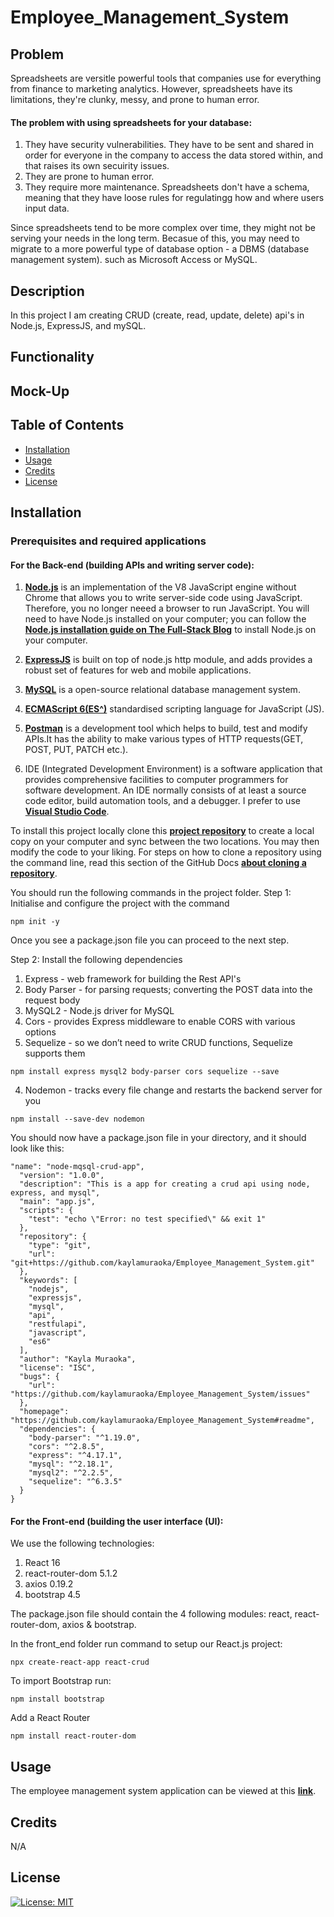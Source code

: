 # Employee_Management_System

## Problem

Spreadsheets are versitle powerful tools that companies use for everything from finance to marketing analytics. However, spreadsheets have its limitations, they're clunky, messy, and prone to human error.

#### The problem with using spreadsheets for your database:

1. They have security vulnerabilities. They have to be sent and shared in order for everyone in the company to access the data stored within, and that raises its own secuirity issues.
2. They are prone to human error.
3. They require more maintenance. Spreadsheets don't have a schema, meaning that they have loose rules for regulatingg how and where users input data.

Since spreadsheets tend to be more complex over time, they might not be serving your needs in the long term. Becasue of this, you may need to migrate to a more powerful type of database option - a DBMS (database management system). such as Microsoft Access or MySQL.

## Description

In this project I am creating CRUD (create, read, update, delete) api's in Node.js, ExpressJS, and mySQL.

## Functionality

## Mock-Up

## Table of Contents

- [Installation](#installation)
- [Usage](#usage)
- [Credits](#credits)
- [License](#license)

## Installation

### Prerequisites and required applications

#### For the Back-end (building APIs and writing server code):

1. [**Node.js**](https://nodejs.org/en/) is an implementation of the V8 JavaScript engine without Chrome that allows you to write server-side code using JavaScript. Therefore, you no longer neeed a browser to run JavaScript. You will need to have Node.js installed on your computer; you can follow the [**Node.js installation guide on The Full-Stack Blog**](https://coding-boot-camp.github.io/full-stack/nodejs/how-to-install-nodejs) to install Node.js on your computer.

2. [**ExpressJS**](https://expressjs.com/) is built on top of node.js http module, and adds provides a robust set of features for web and mobile applications.

3. [**MySQL**](https://www.mysql.com/) is a open-source relational database management system.

4. [**ECMAScript 6(ES^)**](https://www.w3schools.com/js/js_es6.asp) standardised scripting language for JavaScript (JS).

5. [**Postman**](https://www.postman.com/) is a development tool which helps to build, test and modify APIs.It has the ability to make various types of HTTP requests(GET, POST, PUT, PATCH etc.).

6. IDE (Integrated Development Environment) is a software application that provides comprehensive facilities to computer programmers for software development. An IDE normally consists of at least a source code editor, build automation tools, and a debugger. I prefer to use [**Visual Studio Code**](https://code.visualstudio.com/).

To install this project locally clone this [**project repository**](https://github.com/kaylamuraoka/Employee_Management_System) to create a local copy on your computer and sync between the two locations. You may then modify the code to your liking. For steps on how to clone a repository using the command line, read this section of the GitHub Docs [**about cloning a repository**](https://docs.github.com/en/free-pro-team@latest/github/creating-cloning-and-archiving-repositories/cloning-a-repository#about-cloning-a-repository).

You should run the following commands in the project folder.
Step 1: Initialise and configure the project with the command

```
npm init -y
```

Once you see a package.json file you can proceed to the next step.

Step 2: Install the following dependencies

1. Express - web framework for building the Rest API's
2. Body Parser - for parsing requests; converting the POST data into the request body
3. MySQL2 - Node.js driver for MySQL
4. Cors - provides Express middleware to enable CORS with various options
5. Sequelize - so we don’t need to write CRUD functions, Sequelize supports them

```
npm install express mysql2 body-parser cors sequelize --save
```

4. Nodemon - tracks every file change and restarts the backend server for you

```
npm install --save-dev nodemon
```

You should now have a package.json file in your directory, and it should look like this:

```
"name": "node-mqsql-crud-app",
  "version": "1.0.0",
  "description": "This is a app for creating a crud api using node, express, and mysql",
  "main": "app.js",
  "scripts": {
    "test": "echo \"Error: no test specified\" && exit 1"
  },
  "repository": {
    "type": "git",
    "url": "git+https://github.com/kaylamuraoka/Employee_Management_System.git"
  },
  "keywords": [
    "nodejs",
    "expressjs",
    "mysql",
    "api",
    "restfulapi",
    "javascript",
    "es6"
  ],
  "author": "Kayla Muraoka",
  "license": "ISC",
  "bugs": {
    "url": "https://github.com/kaylamuraoka/Employee_Management_System/issues"
  },
  "homepage": "https://github.com/kaylamuraoka/Employee_Management_System#readme",
  "dependencies": {
    "body-parser": "^1.19.0",
    "cors": "^2.8.5",
    "express": "^4.17.1",
    "mysql": "^2.18.1",
    "mysql2": "^2.2.5",
    "sequelize": "^6.3.5"
  }
}
```

#### For the Front-end (building the user interface (UI):

We use the following technologies:

1. React 16
2. react-router-dom 5.1.2
3. axios 0.19.2
4. bootstrap 4.5

The package.json file should contain the 4 following modules: react, react-router-dom, axios & bootstrap.

In the front_end folder run command to setup our React.js project:

```
npx create-react-app react-crud
```

To import Bootstrap run:

```
npm install bootstrap
```

Add a React Router

```
npm install react-router-dom
```

## Usage

The employee management system application can be viewed at this [**link**]().

## Credits

N/A

## License

[![License: MIT](https://img.shields.io/badge/License-MIT-yellow.svg)](https://opensource.org/licenses/MIT)
